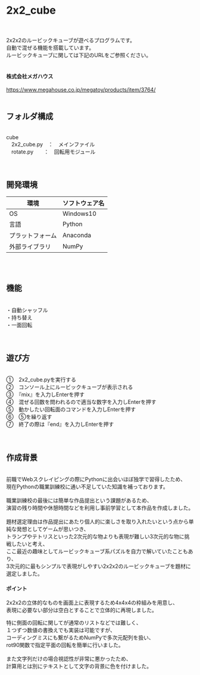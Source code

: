 # 2x2_cube
<br>
<br>
2x2x2のルービックキューブが遊べるプログラムです。<br>
自動で混ぜる機能を搭載しています。<br>
ルービックキューブに関しては下記のURLをご参照ください。<br>
<br>

#### 株式会社メガハウス
https://www.megahouse.co.jp/megatoy/products/item/3764/
<br>
<br>

## フォルダ構成
<br>
cube<br>
　2x2_cube.py　：　メインファイル<br>
　rotate.py　　：　回転用モジュール<br>
<br>
<br>

## 開発環境

| 環境 | ソフトウェア名 |
| ------------- | ------------- |
| OS  | Windows10  |
| 言語  | Python  |
| プラットフォーム  | Anaconda  |
| 外部ライブラリ  | NumPy  |
<br>
<br>

## 機能
<br>
・自動シャッフル<br>
・持ち替え<br>
・一面回転<br>
<br>
<br>

## 遊び方
<br>
①　2x2_cube.pyを実行する<br>
②　コンソール上にルービックキューブが表示される<br>
③　『mix』を入力しEnterを押す<br>
④　混ぜる回数を問われるので適当な数字を入力しEnterを押す<br>
⑤　動かしたい回転面のコマンドを入力しEnterを押す<br>
⑥　⑤を繰り返す<br>
⑦　終了の際は『end』を入力しEnterを押す<br>
<br>
<br>

## 作成背景
<br>
前職でWebスクレイピングの際にPythonに出会いほぼ独学で習得したため、<br>
現在Pythonの職業訓練校に通い不足していた知識を補っております。<br>
<br>
職業訓練校の最後には簡単な作品提出という課題があるため、<br>
演習の残り時間や休憩時間などを利用し事前学習として本作品を作成しました。<br>
<br>
題材選定理由は作品提出にあたり個人的に楽しさを取り入れたいという点から単純な発想としてゲームが思いつき、<br>
トランプやテトリスといった2次元的な物よりも表現が難しい3次元的な物に挑戦したいと考え、<br>
ここ最近の趣味としてルービックキューブ系パズルを自力で解いていたこともあり、<br>
3次元的に最もシンプルで表現がしやすい2x2x2のルービックキューブを題材に選定しました。<br>


#### ポイント

2x2x2の立体的なものを画面上に表現するため4x4x4の枠組みを用意し、<br>
表現に必要ない部分は空白とすることで立体的に再現しました。<br>

特に側面の回転に関してが通常のリストなどでは難しく、<br>
１つずつ数値の書換えでも実装は可能ですが、<br>
コーディングミスにも繋がるためNumPyで多次元配列を扱い、<br>
rot90関数で指定平面の回転を簡単に行いました。<br>
<br>
また文字列だけの場合視認性が非常に悪かったため、<br>
計算用とは別にテキストとして文字の背景に色を付けました。<br>

